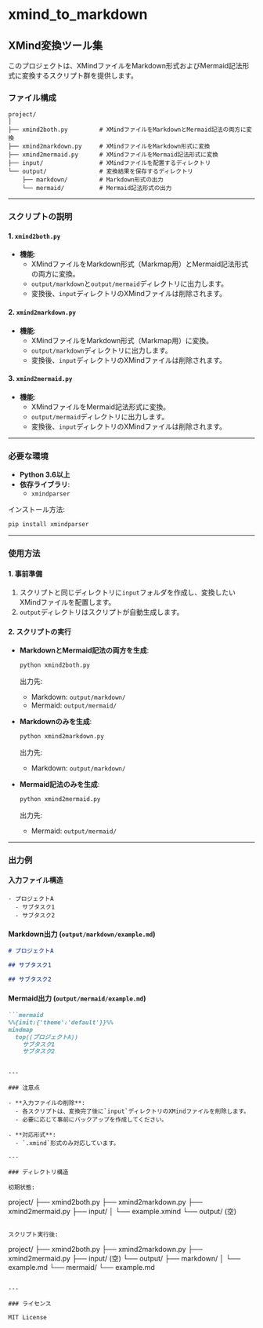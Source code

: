 # xmind_to_markdown

## XMind変換ツール集

このプロジェクトは、XMindファイルをMarkdown形式およびMermaid記法形式に変換するスクリプト群を提供します。

### ファイル構成

```
project/
│
├── xmind2both.py         # XMindファイルをMarkdownとMermaid記法の両方に変換
├── xmind2markdown.py     # XMindファイルをMarkdown形式に変換
├── xmind2mermaid.py      # XMindファイルをMermaid記法形式に変換
├── input/                # XMindファイルを配置するディレクトリ
└── output/               # 変換結果を保存するディレクトリ
    ├── markdown/         # Markdown形式の出力
    └── mermaid/          # Mermaid記法形式の出力
```

---

### スクリプトの説明

#### 1. `xmind2both.py`

- **機能**: 
  - XMindファイルをMarkdown形式（Markmap用）とMermaid記法形式の両方に変換。
  - `output/markdown`と`output/mermaid`ディレクトリに出力します。
  - 変換後、`input`ディレクトリのXMindファイルは削除されます。

#### 2. `xmind2markdown.py`

- **機能**: 
  - XMindファイルをMarkdown形式（Markmap用）に変換。
  - `output/markdown`ディレクトリに出力します。
  - 変換後、`input`ディレクトリのXMindファイルは削除されます。

#### 3. `xmind2mermaid.py`

- **機能**: 
  - XMindファイルをMermaid記法形式に変換。
  - `output/mermaid`ディレクトリに出力します。
  - 変換後、`input`ディレクトリのXMindファイルは削除されます。

---

### 必要な環境

- **Python 3.6以上**
- **依存ライブラリ**:
  - `xmindparser`

インストール方法:
```bash
pip install xmindparser
```

---

### 使用方法

#### 1. 事前準備

1. スクリプトと同じディレクトリに`input`フォルダを作成し、変換したいXMindファイルを配置します。
2. `output`ディレクトリはスクリプトが自動生成します。

#### 2. スクリプトの実行

- **MarkdownとMermaid記法の両方を生成**:
  ```bash
  python xmind2both.py
  ```
  出力先:
  - Markdown: `output/markdown/`
  - Mermaid: `output/mermaid/`

- **Markdownのみを生成**:
  ```bash
  python xmind2markdown.py
  ```
  出力先:
  - Markdown: `output/markdown/`

- **Mermaid記法のみを生成**:
  ```bash
  python xmind2mermaid.py
  ```
  出力先:
  - Mermaid: `output/mermaid/`

---

### 出力例

#### 入力ファイル構造

```
- プロジェクトA
  - サブタスク1
  - サブタスク2
```

#### Markdown出力 (`output/markdown/example.md`)
```markdown
# プロジェクトA

## サブタスク1

## サブタスク2
```

#### Mermaid出力 (`output/mermaid/example.md`)
```markdown
```mermaid
%%{init:{'theme':'default'}}%%
mindmap
  top((プロジェクトA))
    サブタスク1
    サブタスク2
```
```

---

### 注意点

- **入力ファイルの削除**:
  - 各スクリプトは、変換完了後に`input`ディレクトリのXMindファイルを削除します。
  - 必要に応じて事前にバックアップを作成してください。

- **対応形式**:
  - `.xmind`形式のみ対応しています。

---

### ディレクトリ構造

初期状態:
```
project/
├── xmind2both.py
├── xmind2markdown.py
├── xmind2mermaid.py
├── input/
│   └── example.xmind
└── output/  (空)
```

スクリプト実行後:
```
project/
├── xmind2both.py
├── xmind2markdown.py
├── xmind2mermaid.py
├── input/  (空)
└── output/
    ├── markdown/
    │   └── example.md
    └── mermaid/
        └── example.md
```

---

### ライセンス

MIT License
